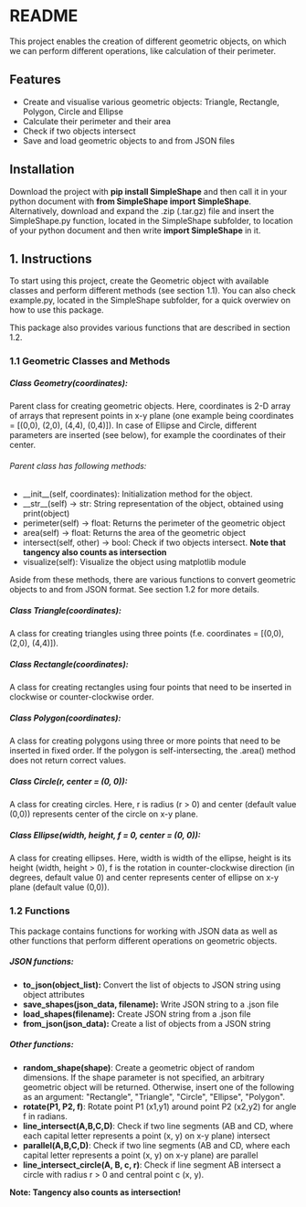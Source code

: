 # README

This project enables the creation of different geometric objects, on which we can perform different operations, like calculation of their perimeter.

## Features

- Create and visualise various geometric objects: Triangle, Rectangle, Polygon, Circle and Ellipse
- Calculate their perimeter and their area
- Check if two objects intersect
- Save and load geometric objects to and from JSON files

## Installation

Download the project with **pip install SimpleShape** and then call it in your python document with **from SimpleShape import SimpleShape**. Alternatively, download and expand the .zip (.tar.gz) file and insert the SimpleShape.py function, located in the SimpleShape subfolder, to location of your python document and then write **import SimpleShape** in it.

## 1. Instructions

To start using this project, create the Geometric object with available classes and perform different methods (see section 1.1). You can also check example.py, located in the SimpleShape subfolder, for a quick overwiev on how to use this package.

This package also provides various functions that are described in section 1.2.

### 1.1 Geometric Classes and Methods

##### Class Geometry(coordinates): 

Parent class for creating geometric objects. Here, coordinates is 2-D array of arrays that represent points in x-y plane (one example being coordinates = [(0,0), (2,0), (4,4), (0,4)]). In case of Ellipse and Circle, different parameters are inserted (see below), for example the coordinates of their center.

###### Parent class has following methods:

- \_\_init__(self, coordinates): Initialization method for the object.
- \_\_str__(self) -> str: String representation of the object, obtained using print(object)
- perimeter(self) -> float: Returns the perimeter of the geometric object
- area(self) -> float: Returns the area of the geometric object
- intersect(self, other) -> bool: Check if two objects intersect. **Note that tangency also counts as intersection**
- visualize(self): Visualize the object using matplotlib module

Aside from these methods, there are various functions to convert geometric objects to and from JSON format. See section 1.2 for more details.

##### Class Triangle(coordinates):

A class for creating triangles using three points (f.e. coordinates = [(0,0), (2,0), (4,4)]).

##### Class Rectangle(coordinates):

A class for creating rectangles using four points that need to be inserted in clockwise or counter-clockwise order. 

##### Class Polygon(coordinates):

A class for creating polygons using three or more points that need to be inserted in fixed order. If the polygon is self-intersecting, the .area() method does not return correct values.

##### Class Circle(r, center = (0, 0)):

A class for creating circles. Here, r is radius (r > 0) and center (default value (0,0)) represents center of the circle on x-y plane. 

##### Class Ellipse(width, height, f = 0, center = (0, 0)):

A class for creating ellipses. Here, width is width of the ellipse, height is its height (width, height > 0), f is the rotation in counter-clockwise direction (in degrees, default value 0) and center represents center of ellipse on x-y plane (default value (0,0)). 

### 1.2 Functions

This package contains functions for working with JSON data as well as other functions that perform different operations on geometric objects.

##### JSON functions:

- **to\_json(object\_list):** Convert the list of objects to JSON string using object attributes
- **save\_shapes(json\_data, filename):** Write JSON string to a .json file
- **load\_shapes(filename):** Create JSON string from a .json file
- **from\_json(json\_data):** Create a list of objects from a JSON string

##### Other functions:

- **random_shape(shape)**: Create a geometric object of random dimensions. If the shape parameter is not specified, an arbitrary geometric object will be returned. Otherwise, insert one of the following as an argument: "Rectangle", "Triangle", "Circle", "Ellipse", "Polygon".
- **rotate(P1, P2, f)**: Rotate point P1 (x1,y1) around point P2 (x2,y2) for angle f in radians.        
- **line_intersect(A,B,C,D)**: Check if two line segments (AB and CD, where each capital letter represents a point (x, y) on x-y plane) intersect
- **parallel(A,B,C,D)**: Check if two line segments (AB and CD, where each capital letter represents a point (x, y) on x-y plane) are parallel
- **line_intersect_circle(A, B, c, r)**: Check if line segment AB intersect a circle with radius r > 0 and central point c (x, y).

**Note: Tangency also counts as intersection!**